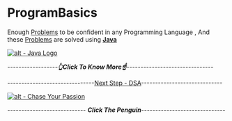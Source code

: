 # ProgramBasics
Enough [Problems](https://github.com/YourOwnItsMeDHC/ProgramBasics/tree/master/src/deepak) to be confident in any Programming Language , And these [Problems](https://github.com/YourOwnItsMeDHC/ProgramBasics/tree/master/src/deepak)
are solved using [**Java**](https://docs.oracle.com/javase/tutorial/java/nutsandbolts/index.html)

[![alt - Java Logo](https://nexax.in/wp-content/uploads/2020/11/java-1.gif)](https://docs.oracle.com/javase/tutorial/java/nutsandbolts/index.html)

------------------***👆Click To Know More☝***-------------------------------


-------------------------------[Next Step - DSA](https://github.com/YourOwnItsMeDHC/DSA-Let-s-Fire-)-----------------------------

[![alt - Chase Your Passion](https://c.tenor.com/d8DZElIk7ckAAAAC/pingu-walking.gif)](https://github.com/YourOwnItsMeDHC/DSA-Let-s-Fire-)

---------------------------- ***Click The Penguin***------------------------------


